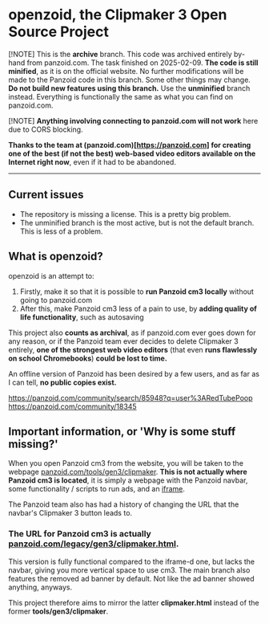 # openzoid, the Clipmaker 3 Open Source Project

[!NOTE]
This is the **archive** branch.
This code was archived entirely by-hand from panzoid.com. The task finished on 2025-02-09.
**The code is still minified**, as it is on the official website. No further modifications will be made to the Panzoid code in this branch. Some other things may change.
**Do not build new features using this branch.** Use the **unminified** branch instead.
Everything is functionally the same as what you can find on panzoid.com.

[!NOTE]
**Anything involving connecting to panzoid.com will not work** here due to CORS blocking.

**Thanks to the team at (panzoid.com)[https://panzoid.com] for creating one of the best (if not the best) web-based video editors available on the Internet right now**, even if it had to be abandoned.

---

## Current issues
- The repository is missing a license. This is a pretty big problem.
- The unminified branch is the most active, but is not the default branch. This is less of a problem.

## What is openzoid?

openzoid is an attempt to:
1. Firstly, make it so that it is possible to **run Panzoid cm3 locally** without going to panzoid.com
2. After this, make Panzoid cm3 less of a pain to use, by **adding quality of life functionality**, such as autosaving

This project also **counts as archival**, as if panzoid.com ever goes down for any reason, or if the Panzoid team ever decides to delete Clipmaker 3 entirely, **one of the strongest web video editors** (that even **runs flawlessly on school Chromebooks**) **could be lost to time.**

An offline version of Panzoid has been desired by a few users, and as far as I can tell, **no public copies exist.**

https://panzoid.com/community/search/85948?q=user%3ARedTubePoop
https://panzoid.com/community/18345

<!--

## How to use

### I want to run this locally

You only need basic knowledge about running web servers, so if you have that, this process should not be difficult.
There are many ways to do this, but this is the one I personally use:

1. Download all the files and start a webserver of your choice.
    - I personally prefer **php** as it is the easiest to set up. Simply navigate to the folder containing this very README file and run:
```sh
php -S localhost:2345
```
(make sure that the port is available, of course)

2. Open a web browser and go to this corresponding URL:
```
localhost:2345/clipmaker.html
```
There is currently no index.html, so you have to go to clipmaker.html to not receive a 404. Of course, make sure that the domain name corresponds to whatever you chose.

3. Clipmaker 3 should now be loaded; you might have to reload the page once or twice if you notice any oddities. Enjoy!

-->

## Important information, or 'Why is some stuff missing?'

When you open Panzoid cm3 from the website, you will be taken to the webpage [panzoid.com/tools/gen3/clipmaker](https://panzoid.com/tools/gen3/clipmaker). **This is not actually where Panzoid cm3 is located**, it is simply a webpage with the Panzoid navbar, some functionality / scripts to run ads, and an [iframe](https://developer.mozilla.org/en-US/docs/Web/HTML/Element/iframe).

The Panzoid team also has had a history of changing the URL that the navbar's Clipmaker 3 button leads to.

### **The URL for Panzoid cm3 is actually [panzoid.com/legacy/gen3/clipmaker.html](https://panzoid.com/legacy/gen3/clipmaker.html).**

This version is fully functional compared to the iframe-d one, but lacks the navbar, giving you more vertical space to use cm3. The main branch also features the removed ad banner by default. Not like the ad banner showed anything, anyways.

This project therefore aims to mirror the latter **clipmaker.html** instead of the former **tools/gen3/clipmaker**.

<!-- ## Quality of life version

Once archiving cm3 is finished, there will be three versions of openzoid:

1. The original Panzoid cm3 as you would find it from panzoid.com's clipmaker.html -- for archival reasons
2. Panzoid cm3, with unminified JavaScript and a removed ad banner -- for general use purposes, and adding modification, or studying
3. Same as 2. + quality of life features, both from me and the community -- the heart of cm3 Open Source Project.

1 will never change as long as Panzoid cm3 never changes (which it allegedly has not done for at least the past 5 years).
2 will recieve updates only to make the code easier to read, no adding or removing features, no bugfixes.
3 will recieve updates for everything: refactors, bugfixes and more.

There are no plans to archive gen4. I wanted to archive gen3 as it has been abandoned even though it is such a great editor and I refuse to let it remain as abandonware.

-->